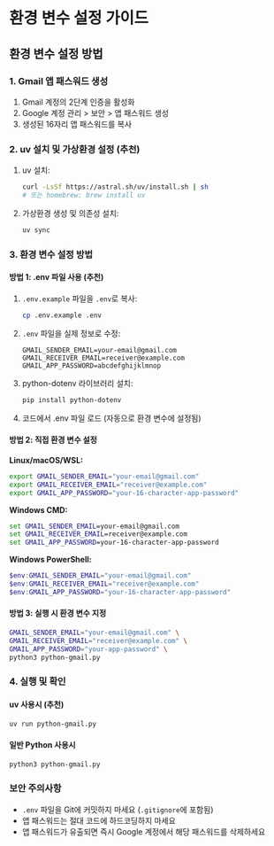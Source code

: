 # 환경 변수 설정 가이드

## 환경 변수 설정 방법

### 1. Gmail 앱 패스워드 생성

1. Gmail 계정의 2단계 인증을 활성화
2. Google 계정 관리 > 보안 > 앱 패스워드 생성
3. 생성된 16자리 앱 패스워드를 복사

### 2. uv 설치 및 가상환경 설정 (추천)

1. uv 설치:
   ```bash
   curl -LsSf https://astral.sh/uv/install.sh | sh
   # 또는 homebrew: brew install uv
   ```

2. 가상환경 생성 및 의존성 설치:
   ```bash
   uv sync
   ```

### 3. 환경 변수 설정 방법

#### 방법 1: .env 파일 사용 (추천)

1. `.env.example` 파일을 `.env`로 복사:
   ```bash
   cp .env.example .env
   ```

2. `.env` 파일을 실제 정보로 수정:
   ```env
   GMAIL_SENDER_EMAIL=your-email@gmail.com
   GMAIL_RECEIVER_EMAIL=receiver@example.com
   GMAIL_APP_PASSWORD=abcdefghijklmnop
   ```

3. python-dotenv 라이브러리 설치:
   ```bash
   pip install python-dotenv
   ```

4. 코드에서 .env 파일 로드 (자동으로 환경 변수에 설정됨)

#### 방법 2: 직접 환경 변수 설정

**Linux/macOS/WSL:**
```bash
export GMAIL_SENDER_EMAIL="your-email@gmail.com"
export GMAIL_RECEIVER_EMAIL="receiver@example.com"
export GMAIL_APP_PASSWORD="your-16-character-app-password"
```

**Windows CMD:**
```cmd
set GMAIL_SENDER_EMAIL=your-email@gmail.com
set GMAIL_RECEIVER_EMAIL=receiver@example.com
set GMAIL_APP_PASSWORD=your-16-character-app-password
```

**Windows PowerShell:**
```powershell
$env:GMAIL_SENDER_EMAIL="your-email@gmail.com"
$env:GMAIL_RECEIVER_EMAIL="receiver@example.com"
$env:GMAIL_APP_PASSWORD="your-16-character-app-password"
```

#### 방법 3: 실행 시 환경 변수 지정

```bash
GMAIL_SENDER_EMAIL="your-email@gmail.com" \
GMAIL_RECEIVER_EMAIL="receiver@example.com" \
GMAIL_APP_PASSWORD="your-app-password" \
python3 python-gmail.py
```

### 4. 실행 및 확인

#### uv 사용시 (추천)
```bash
uv run python-gmail.py
```

#### 일반 Python 사용시
```bash
python3 python-gmail.py
```

### 보안 주의사항

- `.env` 파일을 Git에 커밋하지 마세요 (`.gitignore`에 포함됨)
- 앱 패스워드는 절대 코드에 하드코딩하지 마세요
- 앱 패스워드가 유출되면 즉시 Google 계정에서 해당 패스워드를 삭제하세요